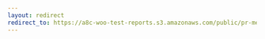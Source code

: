 ```yaml
---
layout: redirect
redirect_to: https://a8c-woo-test-reports.s3.amazonaws.com/public/pr-merge/39851/api/index.html
---
```

